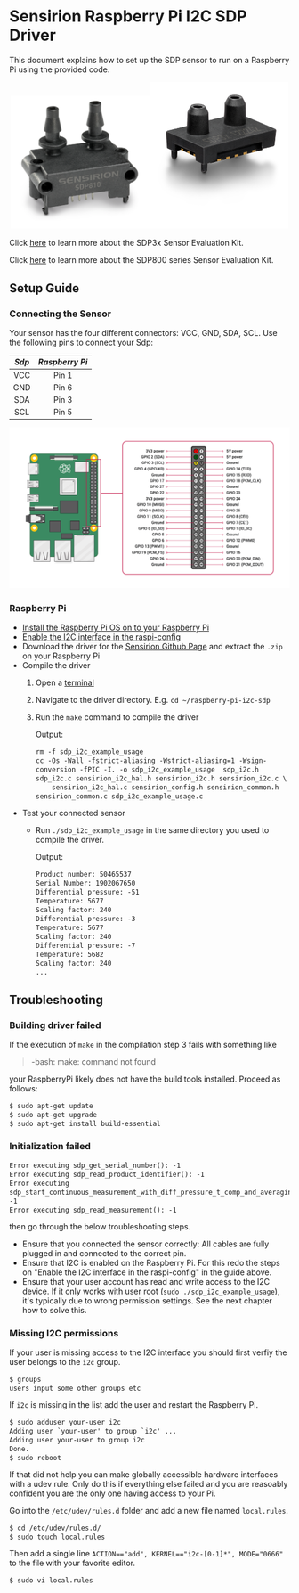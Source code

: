 # Sensirion Raspberry Pi I2C SDP Driver

This document explains how to set up the SDP sensor to run on a Raspberry Pi
using the provided code.

<center><img src="images/SDP8xx.png" width="250px"><img src="images/SDP3x.png" width="250px"></center>


Click [here](https://www.sensirion.com/en/flow-sensors/differential-pressure-sensors/test-your-sdp3x-differential-pressure-sensor-with-the-evaluation-kit-ek-p4/) to learn more about the SDP3x Sensor Evaluation Kit.

Click [here](https://www.sensirion.com/en/flow-sensors/differential-pressure-sensors/evaluation-kit-for-sensors-of-the-sdp800-series/) to learn more about the SDP800 series Sensor Evaluation Kit.


## Setup Guide

### Connecting the Sensor

Your sensor has the four different connectors: VCC, GND, SDA, SCL. Use
the following pins to connect your Sdp:

 *Sdp*  |    *Raspberry Pi*
 :------: | :------------------:
   VCC    |        Pin 1
   GND    |        Pin 6
   SDA    |        Pin 3
   SCL    |        Pin 5

<center><img src="images/GPIO-Pinout-Diagram.png" width="900px"></center>

### Raspberry Pi

- [Install the Raspberry Pi OS on to your Raspberry Pi](https://projects.raspberrypi.org/en/projects/raspberry-pi-setting-up)
- [Enable the I2C interface in the raspi-config](https://www.raspberrypi.org/documentation/configuration/raspi-config.md)
- Download the driver for the [Sensirion Github Page](https://github.com/Sensirion/raspberry-pi-i2c-sdp) and extract the `.zip` on your Raspberry Pi
- Compile the driver
    1. Open a [terminal](https://www.raspberrypi.org/documentation/usage/terminal/?)
    2. Navigate to the driver directory. E.g. `cd ~/raspberry-pi-i2c-sdp`
    3. Run the `make` command to compile the driver

       Output:
       ```
       rm -f sdp_i2c_example_usage
       cc -Os -Wall -fstrict-aliasing -Wstrict-aliasing=1 -Wsign-conversion -fPIC -I. -o sdp_i2c_example_usage  sdp_i2c.h sdp_i2c.c sensirion_i2c_hal.h sensirion_i2c.h sensirion_i2c.c \
           sensirion_i2c_hal.c sensirion_config.h sensirion_common.h sensirion_common.c sdp_i2c_example_usage.c
       ```
- Test your connected sensor
    - Run `./sdp_i2c_example_usage` in the same directory you used to
      compile the driver.

      Output:
      ```
      Product number: 50465537
      Serial Number: 1902067650
      Differential pressure: -51
      Temperature: 5677
      Scaling factor: 240
      Differential pressure: -3
      Temperature: 5677
      Scaling factor: 240
      Differential pressure: -7
      Temperature: 5682
      Scaling factor: 240
      ...
      ```

## Troubleshooting

### Building driver failed

If the execution of `make` in the compilation step 3 fails with something like

> -bash: make: command not found

your RaspberryPi likely does not have the build tools installed. Proceed as follows:

```
$ sudo apt-get update
$ sudo apt-get upgrade
$ sudo apt-get install build-essential
```

### Initialization failed

```
Error executing sdp_get_serial_number(): -1
Error executing sdp_read_product_identifier(): -1
Error executing sdp_start_continuous_measurement_with_diff_pressure_t_comp_and_averaging(): -1
Error executing sdp_read_measurement(): -1
```

then go through the below troubleshooting steps.

-   Ensure that you connected the sensor correctly: All cables are fully
    plugged in and connected to the correct pin.
-   Ensure that I2C is enabled on the Raspberry Pi. For this redo the steps on
    "Enable the I2C interface in the raspi-config" in the guide above.
-   Ensure that your user account has read and write access to the I2C device.
    If it only works with user root (`sudo ./sdp_i2c_example_usage`), it's
    typically due to wrong permission settings. See the next chapter how to solve this.

### Missing I2C permissions

If your user is missing access to the I2C interface you should first verfiy
the user belongs to the `i2c` group.

```
$ groups
users input some other groups etc
```
If `i2c` is missing in the list add the user and restart the Raspberry Pi.

```
$ sudo adduser your-user i2c
Adding user `your-user' to group `i2c' ...
Adding user your-user to group i2c
Done.
$ sudo reboot
```

If that did not help you can make globally accessible hardware interfaces
with a udev rule. Only do this if everything else failed and you are 
reasoably confident you are the only one having access to your Pi.

Go into the `/etc/udev/rules.d` folder and add a new file named 
`local.rules`.
```
$ cd /etc/udev/rules.d/
$ sudo touch local.rules
```
Then add a single line `ACTION=="add", KERNEL=="i2c-[0-1]*", MODE="0666"` 
to the file with your favorite editor.
```
$ sudo vi local.rules
```
